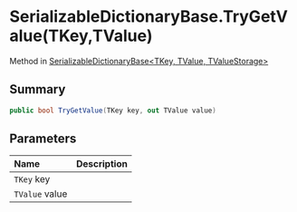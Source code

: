 # SerializableDictionaryBase.TryGetValue(TKey,TValue)

Method in [SerializableDictionaryBase\<TKey, TValue, TValueStorage\>](/docs/api/csharp/yarn.unity.serializabledictionarybase-2.md)

## Summary



```csharp
public bool TryGetValue(TKey key, out TValue value)
```

## Parameters

|Name|Description|
|:---|:---|
|`TKey` key||
|`TValue` value||

